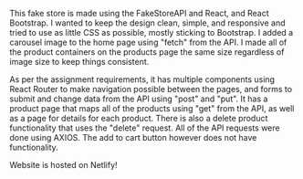 This fake store is made using the FakeStoreAPI and React, and React Bootstrap. I wanted to keep the design clean, simple, and responsive and tried to use as little CSS as possible, mostly sticking to Bootstrap. I added a carousel image to the home page using "fetch" from the API. I made all of the product containers on the products page the same size regardless of image size to keep things consistent. 

As per the assignment requirements, it has multiple components using React Router to make navigation possible between the pages, and forms to submit and change data from the API using "post" and "put". It has a product page that maps all of the products using "get" from the API, as well as a page for details for each product. There is also a delete product functionality that uses the "delete" request. All of the API requests were done using AXIOS. The add to cart button however does not have functionality.

Website is hosted on Netlify!